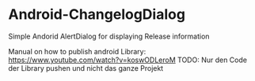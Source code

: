 # Android-ChangelogDialog
Simple Andorid AlertDialog for displaying Release information


Manual on how to publish android Library: https://www.youtube.com/watch?v=koswODLeroM
TODO: Nur den Code der Library pushen und nicht das ganze Projekt
